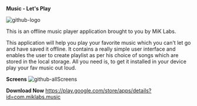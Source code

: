**Music - Let's Play**

![github-logo](https://user-images.githubusercontent.com/75306261/192460204-5578686a-7419-41a2-be12-e0633ceb33a9.png)

This is an offline music player application brought to you by MiK Labs.

This application will help you play your favorite music which you can't let go and have saved it offline. It contains a really simple user interface and enables the user to create playlist as per his choice of songs which are stored in the local storage. All you need is, to get it installed in your device play your fav music out loud.

**Screens**
![github-allScreens](https://user-images.githubusercontent.com/75306261/192464452-45729149-cce6-47ff-8a7a-4cfc422f2204.png)

**Download Now**
https://play.google.com/store/apps/details?id=com.miklabs.music
